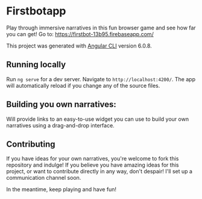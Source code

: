 # Firstbotapp

Play through immersive narratives in this fun browser game and see how far you can get!
Go to:
https://firstbot-13b95.firebaseapp.com/

This project was generated with [Angular CLI](https://github.com/angular/angular-cli) version 6.0.8.

## Running locally

Run `ng serve` for a dev server. Navigate to `http://localhost:4200/`. The app will automatically reload if you change any of the source files.

## Building you own narratives:

Will provide links to an easy-to-use widget you can use to build your own narratives using a drag-and-drop interface.

## Contributing
If you have ideas for your own narratives, you're welcome to fork this repository and indulge!
If you believe you have amazing ideas for this project, or want to contribute directly in any way, don't despair! I'll set up a communication channel soon.

In the meantime, keep playing and have fun!
